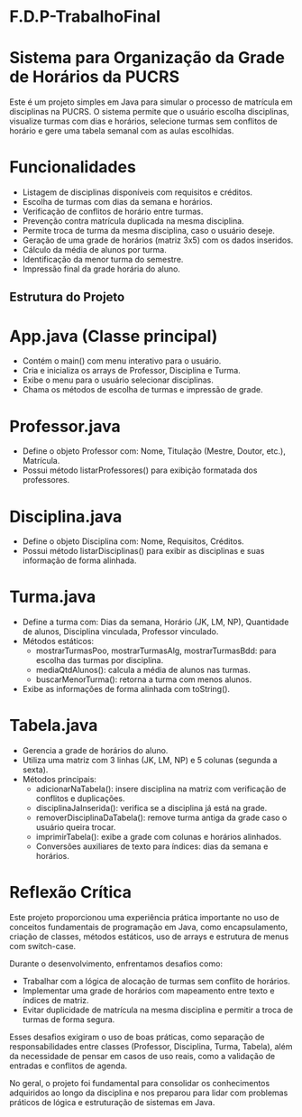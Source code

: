 # F.D.P-TrabalhoFinal

# Sistema para Organização da Grade de Horários da PUCRS

Este é um projeto simples em Java para simular o processo de matrícula em disciplinas na PUCRS. O sistema permite que o usuário escolha disciplinas, visualize turmas com dias e horários, selecione turmas sem conflitos de horário e gere uma tabela semanal com as aulas escolhidas.


# Funcionalidades

- Listagem de disciplinas disponíveis com requisitos e créditos.
- Escolha de turmas com dias da semana e horários.
- Verificação de conflitos de horário entre turmas.
- Prevenção contra matrícula duplicada na mesma disciplina.
- Permite troca de turma da mesma disciplina, caso o usuário deseje.
- Geração de uma grade de horários (matriz 3x5) com os dados inseridos.
- Cálculo da média de alunos por turma.
- Identificação da menor turma do semestre.
- Impressão final da grade horária do aluno.

## Estrutura do Projeto

# App.java (Classe principal)

- Contém o main() com menu interativo para o usuário.
- Cria e inicializa os arrays de Professor, Disciplina e Turma.
- Exibe o menu para o usuário selecionar disciplinas.
- Chama os métodos de escolha de turmas e impressão de grade.

# Professor.java

- Define o objeto Professor com: Nome, Titulação (Mestre, Doutor, etc.), Matrícula.
- Possui método listarProfessores() para exibição formatada dos professores.

# Disciplina.java

- Define o objeto Disciplina com: Nome, Requisitos, Créditos.
- Possui método listarDisciplinas() para exibir as disciplinas e suas informação de forma alinhada.

# Turma.java

- Define a turma com: Dias da semana, Horário (JK, LM, NP), Quantidade de alunos, Disciplina vinculada, Professor vinculado.
- Métodos estáticos:
  - mostrarTurmasPoo, mostrarTurmasAlg, mostrarTurmasBdd: para escolha das turmas por disciplina.
  - mediaQtdAlunos(): calcula a média de alunos nas turmas.
  - buscarMenorTurma(): retorna a turma com menos alunos.
- Exibe as informações de forma alinhada com toString().

# Tabela.java

- Gerencia a grade de horários do aluno.
- Utiliza uma matriz com 3 linhas (JK, LM, NP) e 5 colunas (segunda a sexta).
- Métodos principais:
  - adicionarNaTabela(): insere disciplina na matriz com verificação de conflitos e duplicações.
  - disciplinaJaInserida(): verifica se a disciplina já está na grade.
  - removerDisciplinaDaTabela(): remove turma antiga da grade caso o usuário queira trocar.
  - imprimirTabela(): exibe a grade com colunas e horários alinhados.
  - Conversões auxiliares de texto para índices: dias da semana e horários.


# Reflexão Crítica

Este projeto proporcionou uma experiência prática importante no uso de conceitos fundamentais de programação em Java, como encapsulamento, criação de classes, métodos estáticos, uso de arrays e estrutura de menus com switch-case.

Durante o desenvolvimento, enfrentamos desafios como:
- Trabalhar com a lógica de alocação de turmas sem conflito de horários.
- Implementar uma grade de horários com mapeamento entre texto e índices de matriz.
- Evitar duplicidade de matrícula na mesma disciplina e permitir a troca de turmas de forma segura.

Esses desafios exigiram o uso de boas práticas, como separação de responsabilidades entre classes (Professor, Disciplina, Turma, Tabela), além da necessidade de pensar em casos de uso reais, como a validação de entradas e conflitos de agenda.

No geral, o projeto foi fundamental para consolidar os conhecimentos adquiridos ao longo da disciplina e nos preparou para lidar com problemas práticos de lógica e estruturação de sistemas em Java.
